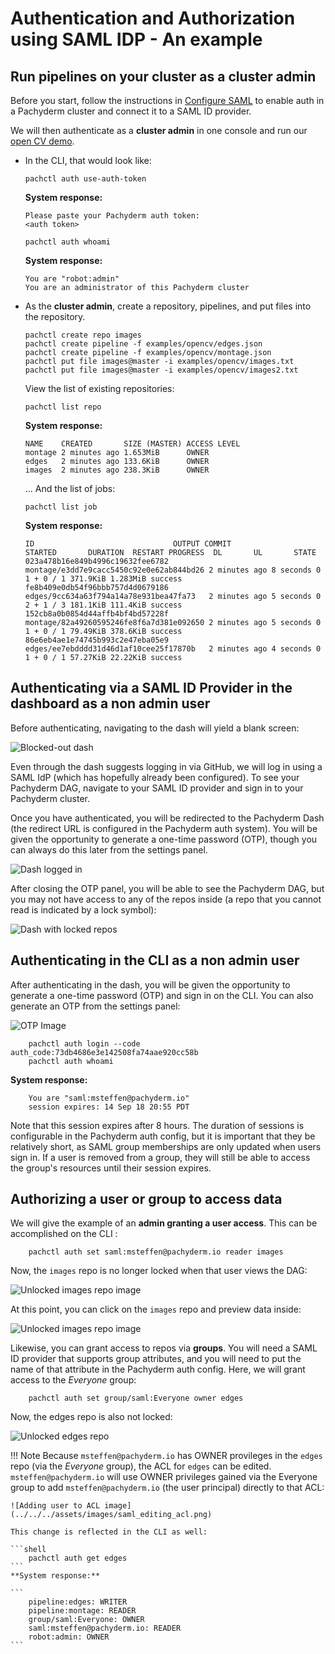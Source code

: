 # Authentication and Authorization using SAML IDP - An example

## Run pipelines on your cluster as a cluster admin
Before you start, follow the instructions in [Configure SAML](index.md) to enable auth in a
Pachyderm cluster and connect it to a SAML ID provider. 

We will then authenticate as a **cluster admin** in one console and run our [open CV
demo](https://github.com/pachyderm/pachyderm/blob/1.13.x/examples/opencv/README.md).

- In the CLI, that would look like:

    ```shell
    pachctl auth use-auth-token
    ```

    **System response:**
    ```
    Please paste your Pachyderm auth token:
    <auth token>
    ```

    ```shell
    pachctl auth whoami
    ```

    **System response:**
    ```
    You are "robot:admin"
    You are an administrator of this Pachyderm cluster
    ```

- As the **cluster admin**, create a repository, pipelines, and put files into the
repository.

    ```shell
    pachctl create repo images
    pachctl create pipeline -f examples/opencv/edges.json
    pachctl create pipeline -f examples/opencv/montage.json
    pachctl put file images@master -i examples/opencv/images.txt
    pachctl put file images@master -i examples/opencv/images2.txt
    ```

    View the list of existing repositories:

    ```shell
    pachctl list repo
    ```

    **System response:**
    ```
    NAME    CREATED       SIZE (MASTER) ACCESS LEVEL
    montage 2 minutes ago 1.653MiB      OWNER
    edges   2 minutes ago 133.6KiB      OWNER
    images  2 minutes ago 238.3KiB      OWNER
    ```

    ... And the list of jobs:

    ```shell
    pachctl list job
    ```

    **System response:**
    ```shell
    ID                               OUTPUT COMMIT                            STARTED       DURATION  RESTART PROGRESS  DL       UL       STATE
    023a478b16e849b4996c19632fee6782 montage/e3dd7e9cacc5450c92e0e62ab844bd26 2 minutes ago 8 seconds 0       1 + 0 / 1 371.9KiB 1.283MiB success
    fe8b409e0db54f96bbb757d4d0679186 edges/9cc634a63f794a14a78e931bea47fa73   2 minutes ago 5 seconds 0       2 + 1 / 3 181.1KiB 111.4KiB success
    152cb8a0b0854d44affb4bf4bd57228f montage/82a49260595246fe8f6a7d381e092650 2 minutes ago 5 seconds 0       1 + 0 / 1 79.49KiB 378.6KiB success
    86e6eb4ae1e74745b993c2e47eba05e9 edges/ee7ebdddd31d46d1af10cee25f17870b   2 minutes ago 4 seconds 0       1 + 0 / 1 57.27KiB 22.22KiB success
    ```
## Authenticating via a SAML ID Provider in the dashboard as a non admin user
Before authenticating, navigating to the dash will yield a blank screen:

![Blocked-out dash](../../../assets/images/saml_log_in.png)

Even through the dash suggests logging in via GitHub, we will log in using a
SAML IdP (which has hopefully already been configured). To see your Pachyderm
DAG, navigate to your SAML ID provider and sign in to your Pachyderm cluster.

Once you have authenticated, you will be redirected to the Pachyderm Dash (the
redirect URL is configured in the Pachyderm auth system). You will be given the
opportunity to generate a one-time password (OTP), though you can always do this
later from the settings panel.

![Dash logged in](../../../assets/images/saml_successfully_logged_in.png)

After closing the OTP panel, you will be able to see the Pachyderm DAG, but you
may not have access to any of the repos inside (a repo that you cannot read is
indicated by a lock symbol):

![Dash with locked repos](../../../assets/images/saml_dag.png)

## Authenticating in the CLI as a non admin user
After authenticating in the dash, you will be given the opportunity to generate a
one-time password (OTP) and sign in on the CLI. You can also generate an OTP
from the settings panel:

![OTP Image](../../../assets/images/saml_display_otp.png)

```shell
    pachctl auth login --code auth_code:73db4686e3e142508fa74aae920cc58b
    pachctl auth whoami
```

**System response:**

```
    You are "saml:msteffen@pachyderm.io"
    session expires: 14 Sep 18 20:55 PDT
```

Note that this session expires after 8 hours. The duration of sessions is
configurable in the Pachyderm auth config, but it is important that they be
relatively short, as SAML group memberships are only updated when users sign in.
If a user is removed from a group, they will still be able to access the group's
resources until their session expires.

## Authorizing a user or group to access data

We will give the example of an **admin granting a user access**. This can be
accomplished on the CLI :

```shell
    pachctl auth set saml:msteffen@pachyderm.io reader images
```

Now, the `images` repo is no longer locked when that user views the DAG:

![Unlocked images repo image](../../../assets/images/saml_dag_images_readable.png)

At this point, you can click on the `images` repo and preview data inside:

![Unlocked images repo image](../../../assets/images/saml_dag_reading_from_images.png)

Likewise, you can grant access to repos via **groups**. You will need a SAML ID
provider that supports group attributes, and you will need to put the name of that
attribute in the Pachyderm auth config. Here, we will grant access to the *Everyone*
group:

```shell
    pachctl auth set group/saml:Everyone owner edges
```

Now, the edges repo is also not locked:

![Unlocked edges repo](../../../assets/images/saml_dag_images_and_edges_readable.png)

!!! Note
    Because `msteffen@pachyderm.io` has OWNER provileges in the `edges` repo
    (via the *Everyone* group), the ACL for `edges` can be edited.
    `msteffen@pachyderm.io` will use OWNER privileges gained via the Everyone group
    to add `msteffen@pachyderm.io` (the user principal) directly to that ACL:

    ![Adding user to ACL image](../../../assets/images/saml_editing_acl.png)

    This change is reflected in the CLI as well:

    ```shell
        pachctl auth get edges
    ```
    **System response:**

    ```
        pipeline:edges: WRITER
        pipeline:montage: READER
        group/saml:Everyone: OWNER
        saml:msteffen@pachyderm.io: READER
        robot:admin: OWNER
    ```

